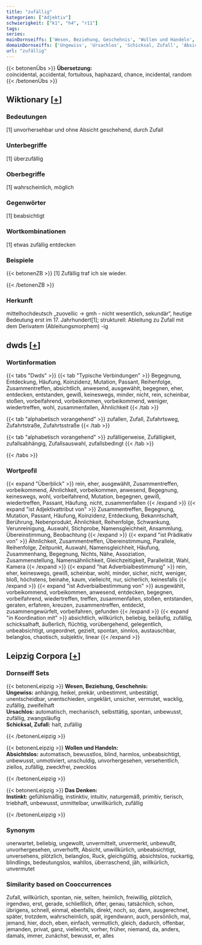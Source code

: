 ```yaml
---
title: "zufällig"
kategorien: ["Adjektiv"]
schwierigkeit: ["k1", "h4", "r11"]
tags:
series:
mainDornseiffs: ['Wesen, Beziehung, Geschehnis', 'Wollen und Handeln', 'Das Denken']
domainDornseiffs: ['Ungewiss', 'Ursachlos', 'Schicksal, Zufall', 'Absichtslos', 'Instinkt']
url: "zufällig"
---
```


{{< betonenÜbs >}}
**Übersetzung:**  
coincidental, accidental, fortuitous, haphazard, chance, incidental, random  
{{< /betonenÜbs >}}

## Wiktionary [[+](https://de.wiktionary.org/wiki/zufällig)]

### Bedeutungen
[1] unvorhersehbar und ohne Absicht geschehend, durch Zufall  

### Unterbegriffe
[1] überzufällig  

### Oberbegriffe
[1] wahrscheinlich, möglich  

### Gegenwörter
[1] beabsichtigt  

### Wortkombinationen
[1] etwas zufällig entdecken  

### Beispiele
{{< betonenZB >}}
[1] Zufällig traf ich sie wieder.  

{{< /betonenZB >}}
### Herkunft
mittelhochdeutsch „zuovellic → gmh - nicht wesentlich, sekundär“, heutige Bedeutung erst im 17. Jahrhundert[1]; strukturell: Ableitung zu Zufall mit dem Derivatem (Ableitungsmorphem) -ig  



## dwds [[+](https://www.dwds.de/wb/zufällig)]

### Wortinformation
{{< tabs "Dwds" >}}
{{< tab "Typische Verbindungen" >}}
Begegnung, Entdeckung, Häufung, Koinzidenz, Mutation, Passant, Reihenfolge, Zusammentreffen, absichtlich, anwesend, ausgewählt, begegnen, eher, entdecken, entstanden, gewiß, keineswegs, minder, nicht, rein, scheinbar, stoßen, vorbeifahrend, vorbeikommen, vorbeikommend, weniger, wiedertreffen, wohl, zusammenfallen, Ähnlichkeit
{{< /tab >}}

{{< tab "alphabetisch vorangehend" >}}
zufallen, Zufall, Zufahrtsweg, Zufahrtstraße, Zufahrtsstraße
{{< /tab >}}

{{< tab "alphabetisch vorangehend" >}}
zufälligerweise, Zufälligkeit, zufallsabhängig, Zufallsauswahl, zufallsbedingt
{{< /tab >}}

{{< /tabs >}}

### Wortprofil
{{< expand "Überblick" >}} rein, eher, ausgewählt, Zusammentreffen, vorbeikommend, Ähnlichkeit, vorbeikommen, anwesend, Begegnung, keineswegs, wohl, vorbeifahrend, Mutation, begegnen, gewiß, wiedertreffen, Passant, Häufung, nicht, zusammenfallen {{< /expand >}}
{{< expand "ist Adjektivattribut von" >}} Zusammentreffen, Begegnung, Mutation, Passant, Häufung, Koinzidenz, Entdeckung, Bekanntschaft, Berührung, Nebenprodukt, Ähnlichkeit, Reihenfolge, Schwankung, Verunreinigung, Auswahl, Stichprobe, Namensgleichheit, Ansammlung, Übereinstimmung, Beobachtung {{< /expand >}}
{{< expand "ist Prädikativ von" >}} Ähnlichkeit, Zusammentreffen, Übereinstimmung, Parallele, Reihenfolge, Zeitpunkt, Auswahl, Namensgleichheit, Häufung, Zusammenhang, Begegnung, Nichts, Nähe, Assoziation, Zusammenstellung, Namensähnlichkeit, Gleichzeitigkeit, Parallelität, Wahl, Kamera {{< /expand >}}
{{< expand "hat Adverbialbestimmung" >}} rein, eher, keineswegs, gewiß, scheinbar, wohl, minder, sicher, nicht, weniger, bloß, höchstens, beinahe, kaum, vielleicht, nur, sicherlich, keinesfalls {{< /expand >}}
{{< expand "ist Adverbialbestimmung von" >}} ausgewählt, vorbeikommend, vorbeikommen, anwesend, entdecken, begegnen, vorbeifahrend, wiedertreffen, treffen, zusammenfallen, stoßen, entstanden, geraten, erfahren, kreuzen, zusammentreffen, entdeckt, zusammengewürfelt, vorbeifahren, gefunden {{< /expand >}}
{{< expand "in Koordination mit" >}} absichtlich, willkürlich, beliebig, beiläufig, zufällig, schicksalhaft, äußerlich, flüchtig, vorübergehend, gelegentlich, unbeabsichtigt, ungeordnet, gezielt, spontan, sinnlos, austauschbar, belanglos, chaotisch, subjektiv, linear {{< /expand >}}

## Leipzig Corpora [[+](https://corpora.uni-leipzig.de/en/res?word=zufällig&corpusId=deu_newscrawl-public_2018)]

### Dornseiff Sets
{{< betonenLeipzig >}}
**Wesen, Beziehung, Geschehnis:**  
**Ungewiss:** anhängig, heikel, prekär, unbestimmt, unbestätigt, unentscheidbar, unentschieden, ungeklärt, unsicher, vermutet, wacklig, zufällig, zweifelhaft  
**Ursachlos:** automatisch, mechanisch, selbsttätig, spontan, unbewusst, zufällig, zwangsläufig  
**Schicksal, Zufall:** halt, zufällig  

{{< /betonenLeipzig >}}


{{< betonenLeipzig >}}
**Wollen und Handeln:**  
**Absichtslos:** automatisch, bewusstlos, blind, harmlos, unbeabsichtigt, unbewusst, unmotiviert, unschuldig, unvorhergesehen, versehentlich, ziellos, zufällig, zweckfrei, zwecklos  

{{< /betonenLeipzig >}}


{{< betonenLeipzig >}}
**Das Denken:**  
**Instinkt:** gefühlsmäßig, instinktiv, intuitiv, naturgemäß, primitiv, tierisch, triebhaft, unbewusst, unmittelbar, unwillkürlich, zufällig  

{{< /betonenLeipzig >}}

### Synonym
unerwartet, beliebig, ungewollt, unvermittelt, unvermerkt, unbewußt, unvorhergesehen, unverhofft, Absicht, unwillkürlich, unbeabsichtigt, unversehens, plötzlich, belanglos, Ruck, gleichgültig, absichtslos, ruckartig, blindlings, bedeutungslos, wahllos, überraschend, jäh, willkürlich, unvermutet


### Similarity based on Cooccurrences
Zufall, willkürlich, spontan, nie, selten, heimlich, freiwillig, plötzlich, irgendwo, erst, gerade, schließlich, öfter, genau, tatsächlich, schon, übrigens, schnell, einmal, ebenfalls, direkt, noch, so, dann, ausgerechnet, später, trotzdem, wahrscheinlich, spät, irgendwann, auch, persönlich, mal, jemand, hier, doch, eben, einfach, vermutlich, gleich, dadurch, offenbar, jemanden, privat, ganz, vielleicht, vorher, früher, niemand, da, anders, damals, immer, zunächst, bewusst, er, alles

